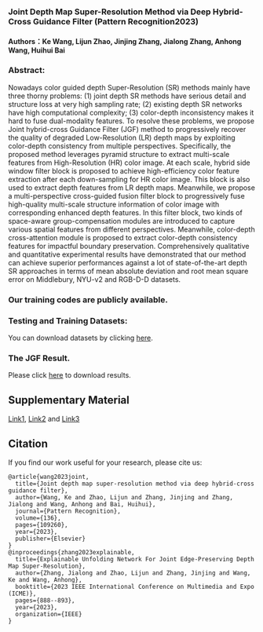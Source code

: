 ### Joint Depth Map Super-Resolution Method via Deep Hybrid-Cross Guidance Filter (Pattern Recognition2023)
#### Authors：Ke Wang, Lijun Zhao, Jinjing Zhang, Jialong Zhang, Anhong Wang, Huihui Bai

### Abstract: 
Nowadays color guided depth Super-Resolution (SR) methods mainly have three thorny problems: (1) joint depth SR methods have serious detail and structure loss at very high sampling rate; (2) existing depth SR networks have high computational complexity; (3) color-depth inconsistency makes it hard to fuse dual-modality features. To resolve these problems, we propose Joint hybrid-cross Guidance Filter (JGF) method to progressively recover the quality of degraded Low-Resolution (LR) depth maps by exploiting color-depth consistency from multiple perspectives. Specifically, the proposed method leverages pyramid structure to extract multi-scale features from High-Resolution (HR) color image. At each scale, hybrid side window filter block is proposed to achieve high-efficiency color feature extraction after each down-sampling for HR color image. This block is also used to extract depth features from LR depth maps. Meanwhile, we propose a multi-perspective cross-guided fusion filter block to progressively fuse high-quality multi-scale structure information of color image with corresponding enhanced depth features. In this filter block, two kinds of space-aware group-compensation modules are introduced to capture various spatial features from different perspectives. Meanwhile, color-depth cross-attention module is proposed to extract color-depth consistency features for impactful boundary preservation. Comprehensively qualitative and quantitative experimental results have demonstrated that our method can achieve superior performances against a lot of state-of-the-art depth SR approaches in terms of mean absolute deviation and root mean square error on Middlebury, NYU-v2 and RGB-D-D datasets.

### Our training codes are publicly available.

### Testing and Training Datasets:
You can download datasets by clicking [here](https://wa01gy6lnb.feishu.cn/drive/folder/fldcnJamfZfeiAAcvjD26CibsHd).

### The JGF Result.
Please click [here](https://drive.google.com/file/d/11k2G5QHQuoGcDJcO2DE9Gasi9t1RbTg2/view?usp=sharing) to download results. 

## Supplementary Material 
[Link1](https://github.com/mdcnn/JGF2022), [Link2](https://wa01gy6lnb.feishu.cn/file/boxcn4VYBaQMnPAXwaosJy8xJjn) and [Link3](https://drive.google.com/file/d/1loGL7JBC_dCIgbQSkdlhaX8ESb3UeFPo/view?usp=sharing)

## Citation
If you find our work useful for your research, please cite us:
```
@article{wang2023joint,
  title={Joint depth map super-resolution method via deep hybrid-cross guidance filter},
  author={Wang, Ke and Zhao, Lijun and Zhang, Jinjing and Zhang, Jialong and Wang, Anhong and Bai, Huihui},
  journal={Pattern Recognition},
  volume={136},
  pages={109260},
  year={2023},
  publisher={Elsevier}
}
@inproceedings{zhang2023explainable,
  title={Explainable Unfolding Network For Joint Edge-Preserving Depth Map Super-Resolution},
  author={Zhang, Jialong and Zhao, Lijun and Zhang, Jinjing and Wang, Ke and Wang, Anhong},
  booktitle={2023 IEEE International Conference on Multimedia and Expo (ICME)},
  pages={888--893},
  year={2023},
  organization={IEEE}
}
```
